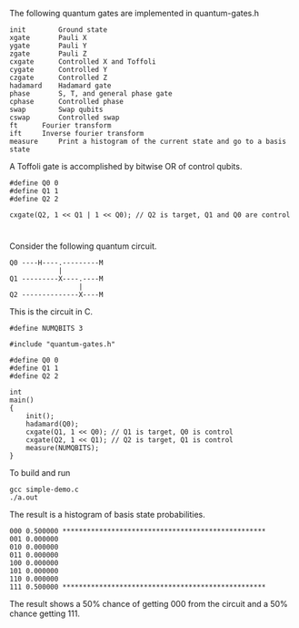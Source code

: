 The following quantum gates are implemented in quantum-gates.h

```
init		Ground state
xgate		Pauli X
ygate		Pauli Y
zgate		Pauli Z
cxgate		Controlled X and Toffoli
cygate		Controlled Y
czgate		Controlled Z
hadamard	Hadamard gate
phase		S, T, and general phase gate
cphase		Controlled phase
swap		Swap qubits
cswap		Controlled swap
ft		Fourier transform
ift		Inverse fourier transform
measure		Print a histogram of the current state and go to a basis state
```

A Toffoli gate is accomplished by bitwise OR of control qubits.

```
#define Q0 0
#define Q1 1
#define Q2 2

cxgate(Q2, 1 << Q1 | 1 << Q0); // Q2 is target, Q1 and Q0 are control
```

#

Consider the following quantum circuit.

```
Q0 ----H----.---------M
            |
Q1 ---------X----.----M
                 |
Q2 --------------X----M
```

This is the circuit in C.

```
#define NUMQBITS 3

#include "quantum-gates.h"

#define Q0 0
#define Q1 1
#define Q2 2

int
main()
{
	init();
	hadamard(Q0);
	cxgate(Q1, 1 << Q0); // Q1 is target, Q0 is control
	cxgate(Q2, 1 << Q1); // Q2 is target, Q1 is control
	measure(NUMQBITS);
}
```

To build and run

```
gcc simple-demo.c
./a.out
```

The result is a histogram of basis state probabilities.

```
000 0.500000 **************************************************
001 0.000000 
010 0.000000 
011 0.000000 
100 0.000000 
101 0.000000 
110 0.000000 
111 0.500000 **************************************************
```

The result shows a 50% chance of getting 000 from the circuit and a 50% chance getting 111.
